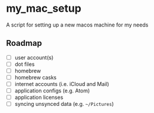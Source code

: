 # my_mac_setup
A script for setting up a new macos machine for my needs


## Roadmap

- [ ] user account(s)
- [ ] dot files
- [ ] homebrew
- [ ] homebrew casks
- [ ] internet accounts (i.e. iCloud and Mail)
- [ ] application configs (e.g. Atom)
- [ ] application licenses
- [ ] syncing unsynced data (e.g. `~/Pictures`)
